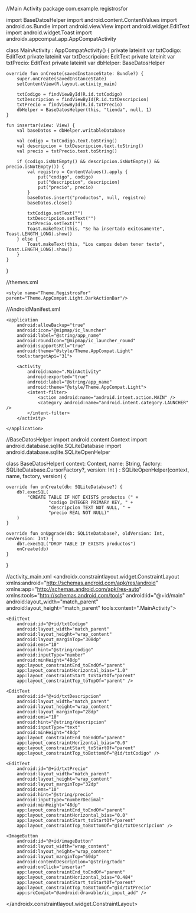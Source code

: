 //Main Activity
package com.example.registrosfor

import BaseDatosHelper
import android.content.ContentValues
import android.os.Bundle
import android.view.View
import android.widget.EditText
import android.widget.Toast
import androidx.appcompat.app.AppCompatActivity

class MainActivity : AppCompatActivity() {
    private lateinit var txtCodigo: EditText
    private lateinit var txtDescripcion: EditText
    private lateinit var txtPrecio: EditText
    private lateinit var dbHelper: BaseDatosHelper

    override fun onCreate(savedInstanceState: Bundle?) {
        super.onCreate(savedInstanceState)
        setContentView(R.layout.activity_main)

        txtCodigo = findViewById(R.id.txtCodigo)
        txtDescripcion = findViewById(R.id.txtDescripcion)
        txtPrecio = findViewById(R.id.txtPrecio)
        dbHelper = BaseDatosHelper(this, "tienda", null, 1)
    }

    fun insertar(view: View) {
        val baseDatos = dbHelper.writableDatabase

        val codigo = txtCodigo.text.toString()
        val descripcion = txtDescripcion.text.toString()
        val precio = txtPrecio.text.toString()

        if (codigo.isNotEmpty() && descripcion.isNotEmpty() && precio.isNotEmpty()) {
            val registro = ContentValues().apply {
                put("codigo", codigo)
                put("descripcion", descripcion)
                put("precio", precio)
            }
            baseDatos.insert("productos", null, registro)
            baseDatos.close()

            txtCodigo.setText("")
            txtDescripcion.setText("")
            txtPrecio.setText("")
            Toast.makeText(this, "Se ha insertado exitosamente", Toast.LENGTH_LONG).show()
        } else {
            Toast.makeText(this, "Los campos deben tener texto", Toast.LENGTH_LONG).show()
        }
    }
}

//themes.xml
<?xml version="1.0" encoding="utf-8"?>
<resources>

    <style name="Theme.RegistrosFor" parent="Theme.AppCompat.Light.DarkActionBar"/>
</resources>

//AndroidManifest.xml
<?xml version="1.0" encoding="utf-8"?>
<manifest xmlns:android="http://schemas.android.com/apk/res/android"
    xmlns:tools="http://schemas.android.com/tools">

    <application
        android:allowBackup="true"
        android:icon="@mipmap/ic_launcher"
        android:label="@string/app_name"
        android:roundIcon="@mipmap/ic_launcher_round"
        android:supportsRtl="true"
        android:theme="@style/Theme.AppCompat.Light"
        tools:targetApi="31">

        <activity
            android:name=".MainActivity"
            android:exported="true"
            android:label="@string/app_name"
            android:theme="@style/Theme.AppCompat.Light">
            <intent-filter>
                <action android:name="android.intent.action.MAIN" />
                <category android:name="android.intent.category.LAUNCHER" />
            </intent-filter>
        </activity>

    </application>

</manifest>


//BaseDatosHelper
import android.content.Context
import android.database.sqlite.SQLiteDatabase
import android.database.sqlite.SQLiteOpenHelper

class BaseDatosHelper(
    context: Context,
    name: String,
    factory: SQLiteDatabase.CursorFactory?,
    version: Int
) : SQLiteOpenHelper(context, name, factory, version) {

    override fun onCreate(db: SQLiteDatabase?) {
        db?.execSQL(
            "CREATE TABLE IF NOT EXISTS productos (" +
                    "codigo INTEGER PRIMARY KEY, " +
                    "descripcion TEXT NOT NULL, " +
                    "precio REAL NOT NULL)"
        )
    }

    override fun onUpgrade(db: SQLiteDatabase?, oldVersion: Int, newVersion: Int) {
        db?.execSQL("DROP TABLE IF EXISTS productos")
        onCreate(db)
    }
}

//activity_main.xml
<androidx.constraintlayout.widget.ConstraintLayout
    xmlns:android="http://schemas.android.com/apk/res/android"
    xmlns:app="http://schemas.android.com/apk/res-auto"
    xmlns:tools="http://schemas.android.com/tools"
    android:id="@+id/main"
    android:layout_width="match_parent"
    android:layout_height="match_parent"
    tools:context=".MainActivity">

    <EditText
        android:id="@+id/txtCodigo"
        android:layout_width="match_parent"
        android:layout_height="wrap_content"
        android:layout_marginTop="308dp"
        android:ems="10"
        android:hint="@string/codigo"
        android:inputType="number"
        android:minHeight="48dp"
        app:layout_constraintEnd_toEndOf="parent"
        app:layout_constraintHorizontal_bias="1.0"
        app:layout_constraintStart_toStartOf="parent"
        app:layout_constraintTop_toTopOf="parent" />

    <EditText
        android:id="@+id/txtDescripcion"
        android:layout_width="match_parent"
        android:layout_height="wrap_content"
        android:layout_marginTop="28dp"
        android:ems="10"
        android:hint="@string/descripcion"
        android:inputType="text"
        android:minHeight="48dp"
        app:layout_constraintEnd_toEndOf="parent"
        app:layout_constraintHorizontal_bias="0.0"
        app:layout_constraintStart_toStartOf="parent"
        app:layout_constraintTop_toBottomOf="@id/txtCodigo" />

    <EditText
        android:id="@+id/txtPrecio"
        android:layout_width="match_parent"
        android:layout_height="wrap_content"
        android:layout_marginTop="32dp"
        android:ems="10"
        android:hint="@string/precio"
        android:inputType="numberDecimal"
        android:minHeight="48dp"
        app:layout_constraintEnd_toEndOf="parent"
        app:layout_constraintHorizontal_bias="0.0"
        app:layout_constraintStart_toStartOf="parent"
        app:layout_constraintTop_toBottomOf="@id/txtDescripcion" />

    <ImageButton
        android:id="@+id/imageButton"
        android:layout_width="wrap_content"
        android:layout_height="wrap_content"
        android:layout_marginTop="60dp"
        android:contentDescription="@string/todo"
        android:onClick="insertar"
        app:layout_constraintEnd_toEndOf="parent"
        app:layout_constraintHorizontal_bias="0.484"
        app:layout_constraintStart_toStartOf="parent"
        app:layout_constraintTop_toBottomOf="@id/txtPrecio"
        app:srcCompat="@android:drawable/ic_input_add" />

</androidx.constraintlayout.widget.ConstraintLayout>
